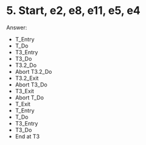 # 5. Start, e2, e8, e11, e5, e4
Answer:
- T_Entry
- T_Do
- T3_Entry
- T3_Do
- T3.2_Do
- Abort T3.2_Do
- T3.2_Exit
- Abort T3_Do
- T3_Exit
- Abort T_Do
- T_Exit
- T_Entry
- T_Do
- T3_Entry
- T3_Do
- End at T3